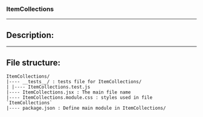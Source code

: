 ### ItemCollections

---

## Description:

---

## File structure:

```
ItemCollections/
|---- __tests__/ : tests file for ItemCollections/
| |---- ItemCollections.test.js
|---- ItemCollections.jsx : The main file name
|---- ItemCollections.module.css : styles used in file `ItemCollections`
|---- package.json : Define main module in ItemCollections/
```